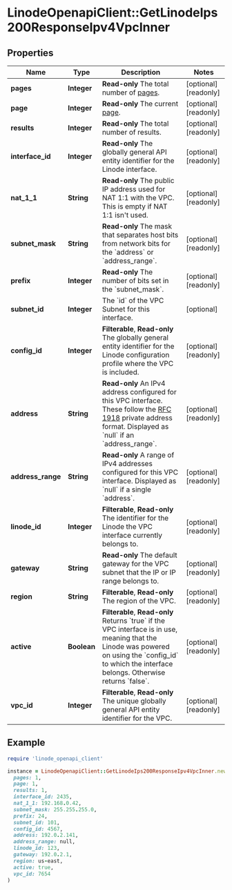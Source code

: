 # LinodeOpenapiClient::GetLinodeIps200ResponseIpv4VpcInner

## Properties

| Name | Type | Description | Notes |
| ---- | ---- | ----------- | ----- |
| **pages** | **Integer** | __Read-only__ The total number of [pages](https://techdocs.akamai.com/linode-api/reference/pagination). | [optional][readonly] |
| **page** | **Integer** | __Read-only__ The current [page](https://techdocs.akamai.com/linode-api/reference/pagination). | [optional][readonly] |
| **results** | **Integer** | __Read-only__ The total number of results. | [optional][readonly] |
| **interface_id** | **Integer** | __Read-only__ The globally general API entity identifier for the Linode interface. | [optional][readonly] |
| **nat_1_1** | **String** | __Read-only__ The public IP address used for NAT 1:1 with the VPC. This is empty if NAT 1:1 isn&#39;t used. | [optional][readonly] |
| **subnet_mask** | **String** | __Read-only__ The mask that separates host bits from network bits for the &#x60;address&#x60; or &#x60;address_range&#x60;. | [optional][readonly] |
| **prefix** | **Integer** | __Read-only__ The number of bits set in the &#x60;subnet_mask&#x60;. | [optional][readonly] |
| **subnet_id** | **Integer** | The &#x60;id&#x60; of the VPC Subnet for this interface. | [optional] |
| **config_id** | **Integer** | __Filterable__, __Read-only__ The globally general entity identifier for the Linode configuration profile where the VPC is included. | [optional][readonly] |
| **address** | **String** | __Read-only__ An IPv4 address configured for this VPC interface. These follow the [RFC 1918](https://datatracker.ietf.org/doc/html/rfc1918) private address format. Displayed as &#x60;null&#x60; if an &#x60;address_range&#x60;. | [optional][readonly] |
| **address_range** | **String** | __Read-only__ A range of IPv4 addresses configured for this VPC interface. Displayed as &#x60;null&#x60; if a single &#x60;address&#x60;. | [optional][readonly] |
| **linode_id** | **Integer** | __Filterable__, __Read-only__ The identifier for the Linode the VPC interface currently belongs to. | [optional][readonly] |
| **gateway** | **String** | __Read-only__ The default gateway for the VPC subnet that the IP or IP range belongs to. | [optional][readonly] |
| **region** | **String** | __Filterable__, __Read-only__ The region of the VPC. | [optional][readonly] |
| **active** | **Boolean** | __Filterable__, __Read-only__ Returns &#x60;true&#x60; if the VPC interface is in use, meaning that the Linode was powered on using the &#x60;config_id&#x60; to which the interface belongs. Otherwise returns &#x60;false&#x60;. | [optional][readonly] |
| **vpc_id** | **Integer** | __Filterable__, __Read-only__ The unique globally general API entity identifier for the VPC. | [optional][readonly] |

## Example

```ruby
require 'linode_openapi_client'

instance = LinodeOpenapiClient::GetLinodeIps200ResponseIpv4VpcInner.new(
  pages: 1,
  page: 1,
  results: 1,
  interface_id: 2435,
  nat_1_1: 192.168.0.42,
  subnet_mask: 255.255.255.0,
  prefix: 24,
  subnet_id: 101,
  config_id: 4567,
  address: 192.0.2.141,
  address_range: null,
  linode_id: 123,
  gateway: 192.0.2.1,
  region: us-east,
  active: true,
  vpc_id: 7654
)
```


